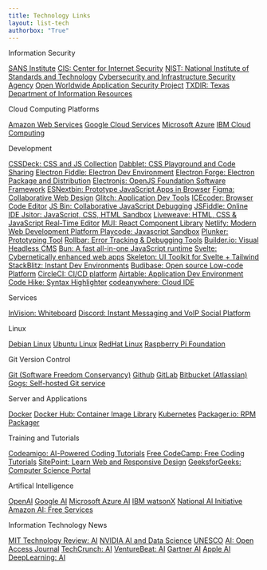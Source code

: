 ```yaml
---
title: Technology Links
layout: list-tech
authorbox: "True"
---
```

<div class="portfolio">

<div class="flex-container-links">
<div class="rsidebar-links" style="margin-top:0;">
<p>Information Security</p>
<a href="https://www.sans.org" alt="SANS">SANS Institute</a>
<a href="https://www.cisecurity.org" alt="CIS">CIS: Center for Internet Security</a> 
<a href="https://www.nist.gov" alt="NIST">NIST: National Institute of Standards and Technology</a>
<a href="https://www.cisa.gov" alt="CISA">Cybersecurity and Infrastructure Security Agency</a>
<a href="https://owasp.org/" alt="OWASP">Open Worldwide Application Security Project</a>
<a href="https://dir.texas.gov" alt="TXDIR">TXDIR: Texas Department of Information Resources</a>
<p>Cloud Computing Platforms</p>
<a href="https://aws.amazon.com" alt="AWS">Amazon Web Services</a>
<a href="https://cloud.google.com" alt="Google Cloud">Google Cloud Services</a>
<a href="https://azure.microsoft.com" alt="Microsoft Azure">Microsoft Azure</a>
<a href="https://www.ibm.com/cloud/compute" alt="IBM Cloud Computing">IBM Cloud Computing</a>
<p>Development</p> 
<a href="https://cssdeck.com/login" alt="CSSDeck:  CSS and JS Collection">CSSDeck: CSS and JS Collection</a>
<a href="https://dabblet.com/" alt="Dabblet: CSS Playground and Code Sharing Tool">Dabblet: CSS Playground and Code Sharing</a>
<a href="https://www.electronjs.org/fiddle" alt="Electron Fiddle: Electron Dev Environment">Electron Fiddle: Electron Dev Environment</a>
<a href="https://www.electronforge.io/" alt="Electron Forge: Package and Distributing Tool for Electron Apps">Electron Forge: Electron Package and Distribution</a>
<a href="https://www.electronjs.org/" alt="Electronjs:  OpenJS Foundation Software Framework">Electronjs:  OpenJS Foundation Software Framework</a>
<a href="https://esnextb.in/" alt="ESNextbin: Prototype JavaScript Apps in Browser">ESNextbin: Prototype JavaScript Apps in Browser</a>
<a href="https://www.figma.com/" alt="Figma: Collaborative Web Design">Figma: Collaborative Web Design</a>
<a href="https://glitch.com/" alt="Glitch: Application Dev Tools">Glitch: Application Dev Tools</a>
<a href="https://icecoder.net/" alt="ICEcoder: Browser Code Editor">ICEcoder: Browser Code Editor</a>
<a href="https://jsbin.com/?html,output" alt="JS Bin: Collaborative JavaScript Debugging">JS Bin: Collaborative JavaScript Debugging</a>
<a href="https://jsfiddle.net/" alt="JSFiddle: Online IDE ">JSFiddle: Online IDE </a>
<a href="https://jsitor.com/" alt="Jsitor:  JavaScript, CSS, HTML Sandbox">Jsitor:  JavaScript, CSS, HTML Sandbox</a>
<a href="https://liveweave.com/" alt="Liveweave: HTML, CSS & JavaScript Real-Time Editor">Liveweave: HTML, CSS & JavaScript Real-Time Editor</a>
<a href="https://mui.com/" alt="MUI: React Component Library">MUI: React Component Library</a>
<a href="https://app.netlify.com/teams/imagelessthought/overview" alt="Netlify: Modern Web Development Platform ">Netlify: Modern Web Development Platform </a>
<a href="https://playcode.io/" alt="Playcode: Javascript Sandbox">Playcode: Javascript Sandbox</a>
<a href="https://plnkr.co/" alt="Plunker: Prototyping Tool">Plunker: Prototyping Tool</a>
<a href="https://rollbar.com/" alt="Rollbar: Error Tracking & Debugging Tools">Rollbar: Error Tracking & Debugging Tools</a>
<a href="https://builder.io/app/onboarding/job-select" alt="Builder.io: Visual Headless CMS">Builder.io: Visual Headless CMS</a>
<a href="https://bun.sh/" alt="Bun: A fast all-in-one JavaScript runtime">Bun: A fast all-in-one JavaScript runtime</a>
<a href="https://svelte.dev/" alt="Svelte: Cybernetically enhanced web apps">Svelte: Cybernetically enhanced web apps</a>
<a href="https://www.skeleton.dev/" alt="Skeleton: UI Toolkit for Svelte + Tailwind">Skeleton: UI Toolkit for Svelte + Tailwind</a>
<a href="https://stackblitz.com/" alt="StackBlitz: Instant Dev Environments">StackBlitz: Instant Dev Environments</a>
<a href="https://budibase.com/" alt="Budibase: Open source Low-code Platform">Budibase: Open source Low-code Platform</a>
<a href="https://app.circleci.com/" alt="CircleCI: CI/CD platform">CircleCI: CI/CD platform</a>
<a href="https://www.airtable.com/" alt="Airtable: Application Dev Environment">Airtable: Application Dev Environment</a>
<a href="https://codehike.org/" alt="Code Hike: Syntax Highlighter">Code Hike: Syntax Highlighter</a>
<a href="https://dashboard.codeanywhere.com/" alt="codeanywhere: Cloud IDE">codeanywhere: Cloud IDE</a>
<p>Services</p>
<a href="https://www.invisionapp.com/" alt="InVision: Whiteboard">InVision: Whiteboard</a>
<a href="https://discord.com/" alt="Discord: Instant Messaging and VoIP Social Platform">Discord: Instant Messaging and VoIP Social Platform</a>
</div>
<div class="rsidebar-links" style="margin-top:0;">
<p>Linux</p>
<a href="https://www.debian.org" alt="Debian">Debian Linux</a>
<a href="https://ubuntu.com" alt="Ubuntu">Ubuntu Linux</a>
<a href="https://www.redhat.com" alt="RedHat">RedHat Linux</a>
<a href="https://www.raspberrypi.org" alt="Raspberry Pi">Raspberry Pi Foundation</a>
<p>Git Version Control</p>
<a href="https://git-scm.com" alt="Git Website">Git (Software Freedom Conservancy)</a>
<a href="https://github.com" alt="Github">Github</a>
<a href="https://gitlab.com" alt="GitLab">GitLab</a>
<a href="https://bitbucket.org" alt="Bitbucket">Bitbucket (Atlassian)</a> 
<a href="https://gogs.io/" alt="Gogs: Self-hosted Git service">Gogs: Self-hosted Git service</a>
<p>Server and Applications</p>
<a href="https://www.docker.com" alt="Docker Software">Docker</a>
<a href="https://hub.docker.com/" alt="Docker Hub: Container Image Library">Docker Hub: Container Image Library</a>
<a href="https://kubernetes.io" alt="Kubernetes">Kubernetes</a>
<a href="https://packager.io" alt="Packager.io: RPM Packager for Ruby, NodeJS, Python and Go">Packager.io: RPM Packager</a>
<p>Training and Tutorials</p>
<a href="https://codeamigo.dev/" alt="Codeamigo: AI-Powered Coding Tutorials">Codeamigo: AI-Powered Coding Tutorials</a>
<a href="https://www.freecodecamp.org/learn/" alt="Free CodeCamp: Free Coding Tutorials">Free CodeCamp: Free Coding Tutorials</a>
<a href="https://www.sitepoint.com/" alt="SitePoint: Learn HTML, CSS, JavaScript, PHP, UX & Responsive Design">SitePoint: Learn Web and Responsive Design</a>
<a href="https://www.geeksforgeeks.org/" alt="GeeksforGeeks: Computer Science Portal">GeeksforGeeks: Computer Science Portal</a>
<p>Artifical Intelligence</p>
<a href="https://openai.com" alt="OpenAI">OpenAI</a>
<a href="https://ai.google/" alt="GoogleAI">Google AI</a>
<a href="https://azure.microsoft.com/en-us/solutions/ai" alt="Azure AI">Microsoft Azure AI</a>
<a href="https://www.ibm.com/watsonx" alt="IBM watsonX">IBM watsonX</a>
<a href="https://www.ai.gov" alt="National AI Initiative">National AI Initiative</a>
<a href="https://www.ai.gov" alt="https://aws.amazon.com/free/machine-learning" alt="AWS Free AI">Amazon AI: Free Services</a>
<p>Information Technology News</p>
<a href="https://www.technologyreview.com/topic/artificial-intelligence" alt="MIT Tech Review: AI">MIT Technology Review: AI</a>
<a href="https://www.nvidia.com/en-us/ai-data-science/" alt="NVidia">NVIDIA AI and Data Science</a>
<a href="https://www.unesco.org/en/artificial-intelligence" alt="United Nations Educational, Scientific and Cultural Organization">UNESCO</a>
<a href="https://www.mdpi.com/journal/ai" alt="MDPI AI Journale">AI: Open Access Journal</a>
<a href="https://techcrunch.com/category/artificial-intelligence" alt="TechCrunch">TechCrunch: AI</a>
<a href="https://venturebeat.com/category/ai/" alt="VentureBeat">VentureBeat: AI</a>
<a href="https://www.gartner.com/en/topics/artificial-intelligence" alt="Gartner AI">Gartner AI</a>
<a href="https://appleinsider.com/inside/apple-ai" alt="Apple AI">Apple AI</a>
<a href="https://www.deeplearning.ai/" alt="Deeplearning AI">DeepLearning: AI</a>
</div>
</div>